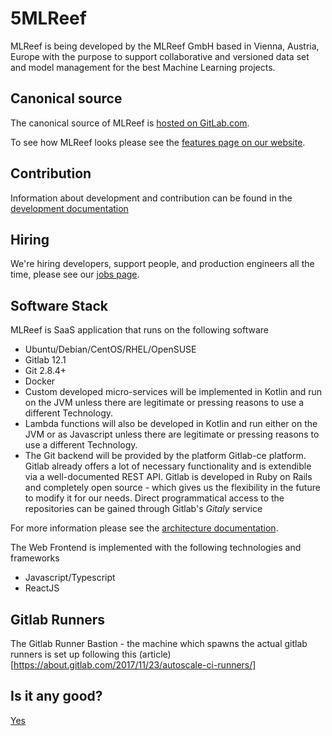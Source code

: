 5MLReef
===========================
MLReef is being developed by the MLReef GmbH based in Vienna, Austria, Europe
with the purpose to support collaborative and versioned data set and model 
management for the best Machine Learning projects.

## Canonical source

The canonical source of MLReef is [hosted on GitLab.com](https://gitlab.com/mlreef/backend/).

To see how MLReef looks please see the [features page on our website](https://www.mlreef.com/).


## Contribution
Information about development and contribution can be found in the [development documentation](docs/development/README.md)

## Hiring

We're hiring developers, support people, and production engineers all the time,
please see our [jobs page](https://www.mlreef.com/).


## Software Stack

MLReef is SaaS application that runs on the following software
- Ubuntu/Debian/CentOS/RHEL/OpenSUSE
- Gitlab 12.1
- Git 2.8.4+
- Docker
- Custom developed micro-services will be implemented in Kotlin and run on the JVM unless there are legitimate or
  pressing reasons to use a different Technology.
- Lambda functions will also be developed in Kotlin and run either on the JVM or as Javascript unless there are legitimate
  or pressing reasons to use a different Technology.
- The Git backend will be provided by the platform Gitlab-ce platform.
  Gitlab already offers a lot of necessary functionality and is extendible via a well-documented REST API.
  Gitlab is developed in Ruby on Rails and completely open source - which gives us the flexibility in the future to
  modify it for our needs. Direct programmatical access to the repositories can be gained through Gitlab's _Gitaly_ service



For more information please see the [architecture documentation](docs/development/architecture.md).

The Web Frontend is implemented with the following technologies and frameworks
- Javascript/Typescript
- ReactJS 


## Gitlab Runners 
The Gitlab Runner Bastion - the machine which spawns the actual gitlab runners is set up following this 
(article)[https://about.gitlab.com/2017/11/23/autoscale-ci-runners/] 


## Is it any good?
[Yes](https://news.ycombinator.com/item?id=3067434)

